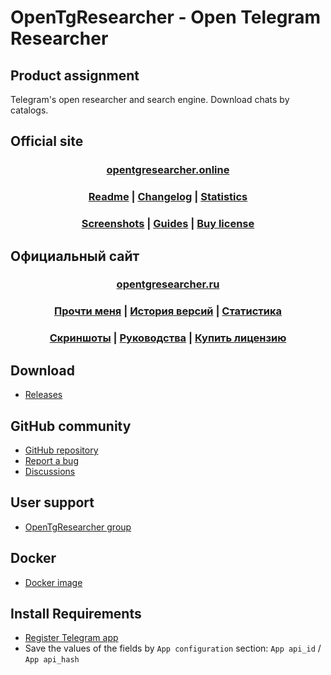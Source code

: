 ﻿# OpenTgResearcher - Open Telegram Researcher

## Product assignment
Telegram's open researcher and search engine. Download chats by catalogs. 

## Official site
### <div align="center"><b><a href="http://opentgresearcher.online">opentgresearcher.online</a></b></div>
### <div align="center"><b><a href="README.md">Readme</a> | <a href="Docs/CHANGELOG.md">Changelog</a> | <a href="Docs/RELEASES.md">Statistics</a></b></div>
### <div align="center"><b><a href="Docs/SCREENSHOTS.md">Screenshots</a> | <a href="Docs/GUIDES.md">Guides</a> | <a href="Docs/BUY-LICENSE.md">Buy license</a></b></div>

## Официальный сайт
### <div align="center"><b><a href="http://opentgresearcher.ru">opentgresearcher.ru</a></b></div>
### <div align="center"><b><a href="README-RUS.md">Прочти меня</a> | <a href="Docs/CHANGELOG-RUS.md">История версий</a> | <a href="Docs/RELEASES-RUS.md">Статистика</a></b></div>
### <div align="center"><b><a href="Docs/SCREENSHOTS.md">Скриншоты</a> | <a href="Docs/GUIDES-RUS.md">Руководства</a> | <a href="Docs/BUY-LICENSE-RUS.md">Купить лицензию</a></b></div>

## Download
- [Releases](https://github.com/DamianMorozov/OpenTgResearcher/releases)

## GitHub community
- [GitHub repository](https://github.com/DamianMorozov/OpenTgResearcher)
- [Report a bug](https://github.com/DamianMorozov/OpenTgResearcher/issues)
- [Discussions](https://github.com/DamianMorozov/OpenTgResearcher/discussions)

## User support
- [OpenTgResearcher group](https://t.me/OpenTgResearcher)

## Docker
- [Docker image](https://hub.docker.com/repository/docker/damianmorozov/tgdownloader-console)

## Install Requirements
- [Register Telegram app](https://my.telegram.org/apps)
- Save the values of the fields by `App configuration` section: `App api_id` / `App api_hash`
